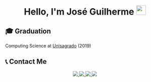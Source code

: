 <h1 align="center">
  Hello, I'm José Guilherme 
  <img src="https://raw.githubusercontent.com/iampavangandhi/iampavangandhi/master/gifs/Hi.gif" width="30px">
</h1>

## 🎓 Graduation
Computing Science at [Unisagrado](https://unisagrado.edu.br/) (2019)

## 📞 Contact Me

<div align="center">
  <a href="https://www.linkedin.com/in/jos%C3%A9-guilherme-paro-monteiro-tomaine/" target="_blank">
    <img src="https://img.shields.io/badge/-LinkedIn-%230077B5?style=for-the-badge&logo=linkedin&logoColor=white">
  </a>
  <a href="mailto:jgtomaine@hotmail.com" target="_blank">
    <img src="https://img.shields.io/badge/Email-0078D4?style=for-the-badge&logo=microsoft-outlook&logoColor=white">
  </a>
  <a href="https://github.com/zehguilherme" target="_blank">
    <img src="https://img.shields.io/badge/GitHub-000000?style=for-the-badge&logo=github&logoColor=white">
  </a>
  <a href="gttps://t.me/zehguilherme" target="_blank">
    <img src="https://img.shields.io/badge/Telegram-2CA5E0?style=for-the-badge&logo=telegram&logoColor=white">
  </a>
</div>
